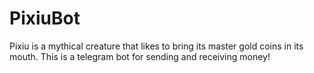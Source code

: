 # PixiuBot
Pixiu is a mythical creature that likes to bring its master gold coins in its mouth. This is a telegram bot for sending and receiving money!

